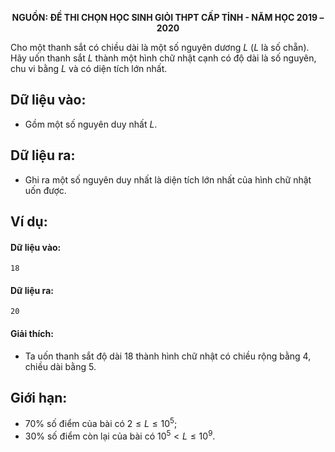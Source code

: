 **<center>NGUỒN: ĐỀ THI CHỌN HỌC SINH GIỎI THPT CẤP TỈNH - NĂM HỌC 2019 – 2020</center>**

Cho một thanh sắt có chiều dài là một số nguyên dương $L$ ($L$ là số chẵn). Hãy uốn thanh sắt $L$ thành một hình chữ nhật cạnh có độ dài là số nguyên, chu vi bằng $L$ và có diện tích lớn nhất.

## Dữ liệu vào:
- Gồm một số nguyên duy nhất $L$.

## Dữ liệu ra:
- Ghi ra một số nguyên duy nhất là diện tích lớn nhất của hình chữ nhật uốn được.

## Ví dụ:
#### Dữ liệu vào:
```
18
```

#### Dữ liệu ra:
```
20
```

#### Giải thích:
- Ta uốn thanh sắt độ dài $18$ thành hình chữ nhật có chiều rộng bằng $4$, chiều dài bằng $5$.

## Giới hạn:
- $70\%$ số điểm của bài có $2≤L≤10^5$;
- $30\%$ số điểm còn lại của bài có $10^5<L≤10^9$.
